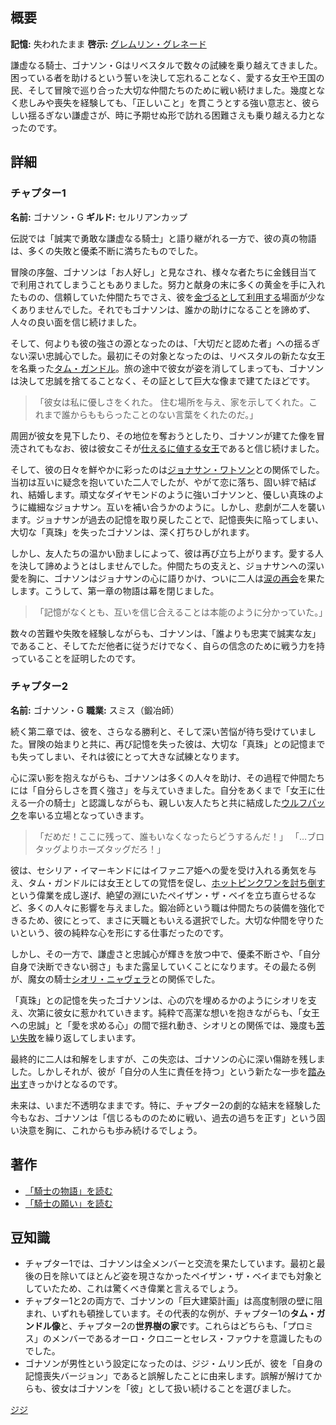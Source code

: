 <!-- title: ゴナソン・G -->
<!-- quote: 私はただの謙虚なる騎士…ゴナソン・G。お会いできて光栄です。 -->
<!-- chapters: -1 -->
<!-- images: (ゴナソンのチャプター1プロフィール), (リベスタルの民を脅かすゴナソン), (ゴナソンのチャプター2プロフィール), ("Monster" MVに登場するゴナソン), (チャプター2エンディングのゴナソン) -->
<!-- model: false -->

## 概要

**記憶:** 失われたまま
**啓示:** [グレムリン・グレネード](#entry:gremlin-grenade-entry)

謙虚なる騎士、ゴナソン・Gはリベスタルで数々の試練を乗り越えてきました。困っている者を助けるという誓いを決して忘れることなく、愛する女王や王国の民、そして冒険で巡り合った大切な仲間たちのために戦い続けました。幾度となく悲しみや喪失を経験しても、「正しいこと」を貫こうとする強い意志と、彼らしい揺るぎない謙虚さが、時に予期せぬ形で訪れる困難さえも乗り越える力となったのです。

## 詳細

### チャプター1

**名前:** ゴナソン・G
**ギルド:** セルリアンカップ

伝説では「誠実で勇敢な謙虚なる騎士」と語り継がれる一方で、彼の真の物語は、多くの失敗と優柔不断に満ちたものでした。

冒険の序盤、ゴナソンは「お人好し」と見なされ、様々な者たちに金銭目当てで利用されてしまうこともありました。努力と献身の末に多くの黄金を手に入れたものの、信頼していた仲間たちでさえ、彼を[金づるとして利用する](https://www.youtube.com/watch?v=kB2jUKUsxtE&t=6008s)場面が少なくありませんでした。それでもゴナソンは、誰かの助けになることを諦めず、人々の良い面を信じ続けました。

そして、何よりも彼の強さの源となったのは、「大切だと認めた者」への揺るぎない深い忠誠心でした。最初にその対象となったのは、リベスタルの新たな女王を名乗った[タム・ガンドル](#entry:kronii-entry)。旅の途中で彼女が姿を消してしまっても、ゴナソンは決して忠誠を捨てることなく、その証として巨大な像まで建てたほどです。

> 「彼女は私に優しさをくれた。
> 住む場所を与え、家を示してくれた。これまで誰からももらったことのない言葉をくれたのだ。」

周囲が彼女を見下したり、その地位を奪おうとしたり、ゴナソンが建てた像を冒涜されてもなお、彼は彼女こそが[仕えるに値する女王](https://youtu.be/oygFzGlMT28?t=2979)であると信じ続けました。

そして、彼の日々を鮮やかに彩ったのは[ジョナサン・ワトソン](#entry:ame-entry)との関係でした。当初は互いに疑念を抱いていた二人でしたが、やがて恋に落ち、固い絆で結ばれ、結婚します。頑丈なダイヤモンドのように強いゴナソンと、優しい真珠のように繊細なジョナサン。互いを補い合うかのように。しかし、悲劇が二人を襲います。ジョナサンが過去の記憶を取り戻したことで、記憶喪失に陥ってしまい、大切な「真珠」を失ったゴナソンは、深く打ちひしがれます。

しかし、友人たちの温かい励ましによって、彼は再び立ち上がります。愛する人を決して諦めようとはしませんでした。仲間たちの支えと、ジョナサンへの深い愛を胸に、ゴナソンはジョナサンの心に語りかけ、ついに二人は[涙の再会](#entry:a-knights-tale-entry)を果たします。こうして、第一章の物語は幕を閉じました。

> 「記憶がなくとも、互いを信じ合えることは本能のように分かっていた。」

数々の苦難や失敗を経験しながらも、ゴナソンは、「誰よりも忠実で誠実な友」であること、そしてただ他者に従うだけでなく、自らの信念のために戦う力を持っていることを証明したのです。

### チャプター2

**名前:** ゴナソン・G
**職業:** スミス（鍛冶師）

続く第二章では、彼を、さらなる勝利と、そして深い苦悩が待ち受けていました。冒険の始まりと共に、再び記憶を失った彼は、大切な「真珠」との記憶までも失ってしまい、それは彼にとって大きな試練となります。

心に深い影を抱えながらも、ゴナソンは多くの人々を助け、その過程で仲間たちには「自分らしさを貫く強さ」を与えていきました。自分をあくまで「女王に仕える一介の騎士」と認識しながらも、親しい友人たちと共に結成した[ウルフパック](https://youtu.be/dgfH4qnRlfw?t=2105)を率いる立場となっていきます。

> 「だめだ！ここに残って、誰もいなくなったらどうするんだ！」
> 「…ブロタッグよりホーズタッグだろ！」

彼は、セシリア・イマーキンドにはイファニア姫への愛を受け入れる勇気を与え、タム・ガンドルには女王としての覚悟を促し、[ホットピンクワンを討ち倒す](https://youtu.be/rDdbFYqcAyI?t=9279)という偉業を成し遂げ、絶望の淵にいたペイザン・ザ・ベイを立ち直らせるなど、多くの人々に影響を与えました。鍛冶師という職は仲間たちの装備を強化できるため、彼にとって、まさに天職ともいえる選択でした。大切な仲間を守りたいという、彼の純粋な心を形にする仕事だったのです。

しかし、その一方で、謙虚さと忠誠心が輝きを放つ中で、優柔不断さや、「自分自身で決断できない弱さ」もまた露呈していくことになります。その最たる例が、魔女の騎士[シオリ・ニャヴェラ](#entry:humble-knight-witch-entry)との関係でした。

「真珠」との記憶を失ったゴナソンは、心の穴を埋めるかのようにシオリを支え、次第に彼女に惹かれていきます。純粋で高潔な想いを抱きながらも、「女王への忠誠」と「愛を求める心」の間で揺れ動き、シオリとの関係では、幾度も[苦い失敗](https://www.youtube.com/watch?v=BSPi8sTHdAY&t=12003s)を繰り返してしまいます。

最終的に二人は和解をしますが、この失恋は、ゴナソンの心に深い傷跡を残しました。しかしそれが、彼が「自分の人生に責任を持つ」という新たな一歩を[踏み出す](https://youtu.be/rDdbFYqcAyI?t=10507)きっかけとなるのです。

未来は、いまだ不透明なままです。特に、チャプター2の劇的な結末を経験した今もなお、ゴナソンは「信じるもののために戦い、過去の過ちを正す」という固い決意を胸に、これからも歩み続けるでしょう。

## 著作

- [「騎士の物語」を読む](#text:a-knights-tale)
- [「騎士の願い」を読む](#text:a-knights-wish)

## 豆知識

- チャプター1では、ゴナソンは全メンバーと交流を果たしています。最初と最後の日を除いてほとんど姿を現さなかったペイザン・ザ・ベイまでも対象としていたため、これは驚くべき偉業と言えるでしょう。
- チャプター1と2の両方で、ゴナソンの「巨大建築計画」は高度制限の壁に阻まれ、いずれも頓挫しています。その代表的な例が、チャプター1の**タム・ガンドル像**と、チャプター2の**世界樹の家**です。これらはどちらも、「プロミス」のメンバーであるオーロ・クロニーとセレス・ファウナを意識したものでした。
- ゴナソンが男性という設定になったのは、ジジ・ムリン氏が、彼を「自身の記憶喪失バージョン」であると誤解したことに由来します。誤解が解けてからも、彼女はゴナソンを「彼」として扱い続けることを選びました。

[ジジ](#easter:easter-gigi)
